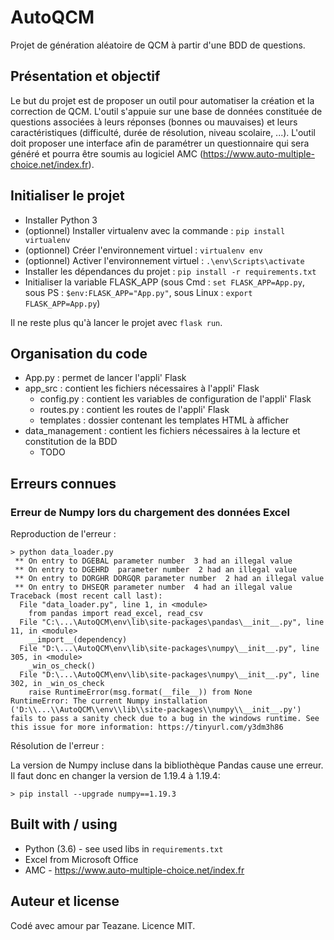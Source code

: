 # AutoQCM
Projet de génération aléatoire de QCM à partir d'une BDD de questions.

## Présentation et objectif
Le but du projet est de proposer un outil pour automatiser la création et la correction de QCM.
L'outil s'appuie sur une base de données constituée de questions associées à leurs réponses (bonnes ou mauvaises) et leurs caractéristiques (difficulté, durée de résolution, niveau scolaire, ...).
L'outil doit proposer une interface afin de paramétrer un questionnaire qui sera généré et pourra être soumis au logiciel AMC (https://www.auto-multiple-choice.net/index.fr).

## Initialiser le projet
- Installer Python 3
- (optionnel) Installer virtualenv avec la commande : `pip install virtualenv`
- (optionnel) Créer l'environnement virtuel : `virtualenv env`
- (optionnel) Activer l'environnement virtuel : `.\env\Scripts\activate`
- Installer les dépendances du projet : `pip install -r requirements.txt`
- Initialiser la variable FLASK_APP (sous Cmd : `set FLASK_APP=App.py`, sous PS : `$env:FLASK_APP="App.py"`, sous Linux : `export FLASK_APP=App.py`)

Il ne reste plus qu'à lancer le projet avec `flask run`.

## Organisation du code
- App.py : permet de lancer l'appli' Flask
- app_src : contient les fichiers nécessaires à l'appli' Flask
    - config.py : contient les variables de configuration de l'appli' Flask
    - routes.py : contient les routes de l'appli' Flask
    - templates : dossier contenant les templates HTML à afficher
- data_management : contient les fichiers nécessaires à la lecture et constitution de la BDD
    - TODO

## Erreurs connues
### Erreur de Numpy lors du chargement des données Excel
Reproduction de l'erreur :
```
> python data_loader.py
 ** On entry to DGEBAL parameter number  3 had an illegal value
 ** On entry to DGEHRD  parameter number  2 had an illegal value
 ** On entry to DORGHR DORGQR parameter number  2 had an illegal value
 ** On entry to DHSEQR parameter number  4 had an illegal value
Traceback (most recent call last):
  File "data_loader.py", line 1, in <module>
    from pandas import read_excel, read_csv
  File "C:\...\AutoQCM\env\lib\site-packages\pandas\__init__.py", line 11, in <module>
    __import__(dependency)
  File "D:\...\AutoQCM\env\lib\site-packages\numpy\__init__.py", line 305, in <module>
    _win_os_check()
  File "D:\...\AutoQCM\env\lib\site-packages\numpy\__init__.py", line 302, in _win_os_check
    raise RuntimeError(msg.format(__file__)) from None
RuntimeError: The current Numpy installation ('D:\\...\\AutoQCM\\env\\lib\\site-packages\\numpy\\__init__.py') fails to pass a sanity check due to a bug in the windows runtime. See this issue for more information: https://tinyurl.com/y3dm3h86
```
Résolution de l'erreur :

La version de Numpy incluse dans la bibliothèque Pandas cause une erreur.
Il faut donc en changer la version de 1.19.4 à 1.19.4:
```
> pip install --upgrade numpy==1.19.3
```

## Built with / using
- Python (3.6) - see used libs in `requirements.txt`
- Excel from Microsoft Office
- AMC - https://www.auto-multiple-choice.net/index.fr

## Auteur et license
Codé avec amour par Teazane.
Licence MIT.